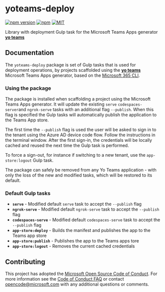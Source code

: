 # yoteams-deploy

[![npm version](https://badge.fury.io/js/yoteams-deploy.svg)](https://www.npmjs.com/package/yoteams-deploy)
[![npm](https://img.shields.io/npm/dt/yoteams-deploy.svg)](https://www.npmjs.com/package/yoteams-deploy)
[![MIT](https://img.shields.io/npm/l/generator-teams.svg)](https://github.com/PnP/generator-teams/blob/master/LICENSE.md)

Library with deployment Gulp task for the Microsoft Teams Apps generator [**yo teams**](https://aka.ms/yoteams)

## Documentation

The `yoteams-deploy` package is set of Gulp tasks that is used for deployment operations, by projects scaffolded using the  [**yo teams**](https://aka.ms/yoteams) Microsoft Teams Apps generator, based on the [Microsoft 365 CLI](https://pnp.github.io/cli-microsoft365/).

### Using the package

The package is installed when scaffolding a project using the Microsoft Teams Apps generator. It will update the existing `serve` `codespaces-server`and `ngrok-serve` tasks with an additional flag `--publish`. When this flag is specified the Gulp tasks will automatically publish the application to the Teams App store.

The first time the `--publish` flag is used the user will be asked to sign in to the tenant using the Azure AD device code flow. Follow the instructions in the terminal window. After the first sign-in, the credentials will be locally cached and reused the next time the Gulp task is performed.

To force a sign-out, for instance if switching to a new tenant, use the `app-store:logout` Gulp task.

The package can safely be removed from any Yo Teams application - with only the loss of the new and modified tasks, which will be restored to its default.

### Default Gulp tasks

* **`serve`** - Modified default `serve` task to accept the `--publish` flag
* **`ngrok-serve`** - Modified default `ngrok-serve` task to accept the `--publish` flag
* **`codespaces-serve`** - Modified default `codespaces-serve` task to accept the `--publish` flag
* **`app-store:deploy`** - Builds the manifest and publishes the app to the Teams app store
* **`app-store:publish`** - Publishes the app to the Teams apps tore
* **`app-store:logout`** - Removes the current cached credentials



## Contributing

This project has adopted the [Microsoft Open Source Code of Conduct](https://opensource.microsoft.com/codeofconduct/). For more information see the [Code of Conduct FAQ](https://opensource.microsoft.com/codeofconduct/faq/) or contact [opencode@microsoft.com](mailto:opencode@microsoft.com) with any additional questions or comments.

